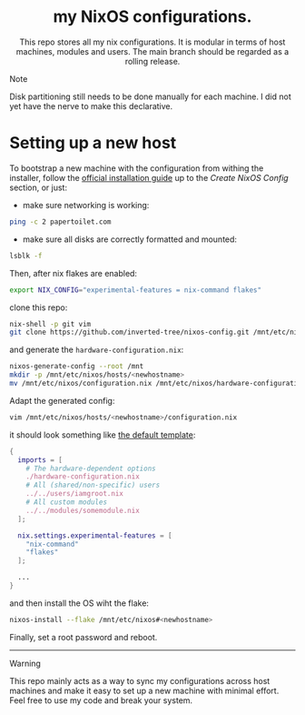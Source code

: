 <div align="center">
    <h1>my NixOS configurations.</h1>
    <p>This repo stores all my nix configurations. It is modular in terms of host machines, modules and users. The main branch should be regarded as a rolling release.</p>
</div>

> [!NOTE]
> Disk partitioning still needs to be done manually for each machine. I did not yet have the nerve to make this declarative.

# Setting up a new host
To bootstrap a new machine with the configuration from withing the installer, follow the [official installation guide](https://nixos.wiki/wiki/NixOS_Installation_Guide) up to the *Create NixOS Config* section, or just:
- make sure networking is working:
```sh
ping -c 2 papertoilet.com
```
- make sure all disks are correctly formatted and mounted:
```sh
lsblk -f
```

Then, after nix flakes are enabled:
```sh
export NIX_CONFIG="experimental-features = nix-command flakes"
```

clone this repo:
```sh
nix-shell -p git vim
git clone https://github.com/inverted-tree/nixos-config.git /mnt/etc/nixos
```

and generate the `hardware-configuration.nix`:
```sh
nixos-generate-config --root /mnt
mkdir -p /mnt/etc/nixos/hosts/<newhostname>
mv /mnt/etc/nixos/configuration.nix /mnt/etc/nixos/hardware-configuration.nix /mnt/etc/nixos/hosts/<newhostname>
```

Adapt the generated config:
```sh
vim /mnt/etc/nixos/hosts/<newhostname>/configuration.nix
```

it should look something like [the default template](./hosts/templates/default-configuration.nix):
```nix
{
  imports = [
    # The hardware-dependent options
    ./hardware-configuration.nix
    # All (shared/non-specific) users
    ../../users/iamgroot.nix
    # All custom modules
    ../../modules/somemodule.nix
  ];

  nix.settings.experimental-features = [
    "nix-command"
    "flakes"
  ];

  ...
}
```

and then install the OS wiht the flake:
```sh
nixos-install --flake /mnt/etc/nixos#<newhostname>
```

Finally, set a root password and reboot.

---

> [!WARNING]
> This repo mainly acts as a way to sync my configurations across host machines and make it easy to set up a new machine with minimal effort. Feel free to use my code and break your system. 
